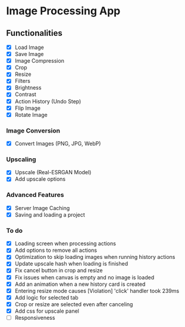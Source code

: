 # Image Processing App

## Functionalities

- [x] Load Image
- [X] Save Image
- [X] Image Compression
- [X] Crop
- [X] Resize
- [X] Filters
- [X] Brightness
- [X] Contrast
- [X] Action History (Undo Step)
- [X] Flip Image
- [X] Rotate Image

### Image Conversion

- [X] Convert Images (PNG, JPG, WebP)

### Upscaling

- [X] Upscale (Real-ESRGAN Model)
- [X] Add upscale options

### Advanced Features

- [X] Server Image Caching
- [X] Saving and loading a project

### To do

- [X] Loading screen when processing actions
- [X] Add options to remove all actions
- [X] Optimization to skip loading images when running history actions
- [X] Update upscale hash when loading is finished
- [X] Fix cancel button in crop and resize
- [X] Fix issues when canvas is empty and no image is loaded
- [X] Add an animation when a new history card is created
- [X] Entering resize mode causes [Violation] 'click' handler took 239ms
- [X] Add logic for selected tab
- [X] Crop or resize are selected even after canceling
- [X] Add css for upscale panel
- [ ] Responsiveness